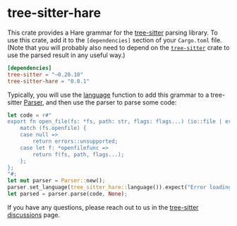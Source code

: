 # tree-sitter-hare

This crate provides a Hare grammar for the [tree-sitter][] parsing library. To
use this crate, add it to the `[dependencies]` section of your `Cargo.toml`
file. (Note that you will probably also need to depend on the
[`tree-sitter`][tree-sitter crate] crate to use the parsed result in any useful
way.)

```toml
[dependencies]
tree-sitter = "~0.20.10"
tree-sitter-hare = "0.0.1"
```

Typically, you will use the [language][language func] function to add this
grammar to a tree-sitter [Parser][], and then use the parser to parse some code:

```rust
let code = r#"
export fn open_file(fs: *fs, path: str, flags: flags...) (io::file | error) = {
    match (fs.openfile) {
    case null =>
        return errors::unsupported;
    case let f: *openfilefunc =>
        return f(fs, path, flags...);
    };
};
"#;
let mut parser = Parser::new();
parser.set_language(tree_sitter_hare::language()).expect("Error loading Hare grammar");
let parsed = parser.parse(code, None);
```

If you have any questions, please reach out to us in the [tree-sitter
discussions] page.

[language func]: https://docs.rs/tree-sitter-hare/*/tree_sitter_hare/fn.language.html
[parser]: https://docs.rs/tree-sitter/*/tree_sitter/struct.Parser.html
[tree-sitter]: https://tree-sitter.github.io/
[tree-sitter crate]: https://crates.io/crates/tree-sitter
[tree-sitter discussions]: https://github.com/tree-sitter/tree-sitter/discussions

